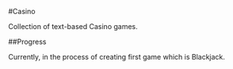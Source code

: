 #Casino

Collection of text-based Casino games. 

##Progress

Currently, in the process of creating first game which is Blackjack. 